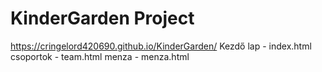 # KinderGarden Project
 https://cringelord420690.github.io/KinderGarden/
Kezdő lap - index.html
csoportok - team.html
menza - menza.html

